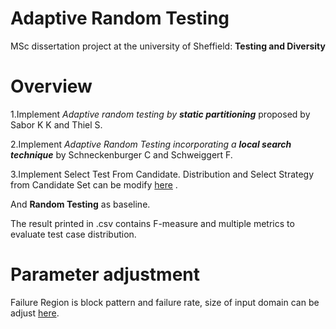 # Adaptive Random Testing
MSc dissertation project at the university of Sheffield: **Testing and Diversity**

# Overview
1.Implement *Adaptive random testing by **static partitioning*** proposed by Sabor K K and Thiel S.

2.Implement *Adaptive Random Testing incorporating a **local search technique*** by Schneckenburger C and Schweiggert F.

3.Implement Select Test From Candidate. Distribution and Select Strategy from Candidate Set can be modify [here](https://github.com/ghZHM/adaptiveRandomTesting/blob/master/src/com/company/Main.java#L101) .

And **Random Testing** as baseline.

The result printed in .csv contains F-measure and multiple metrics to evaluate test case distribution.

# Parameter adjustment

Failure Region is block pattern and failure rate, size of input domain can be adjust [here](https://github.com/ghZHM/adaptiveRandomTesting/blob/master/src/com/company/Main.java#L16).

